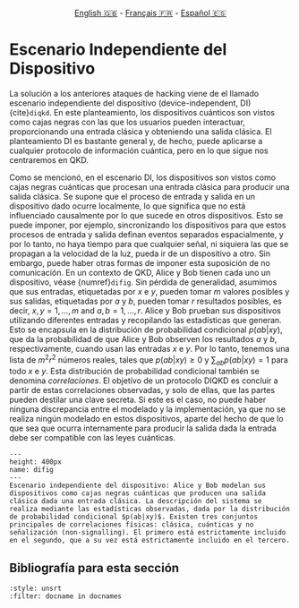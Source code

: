 <p style="text-align: center;">
    <a id="linken" href="../../../../en/content/index.html">English &#x1F1EC;&#x1F1E7;</a> - 
    <a id="linkfr" href="../../../../fr/content/index.html">Français &#x1F1EB;&#x1F1F7;</a> - 
    <a id="linkes" href="../../../../es/content/index.html">Español &#x1F1EA;&#x1F1F8;</a>
</p>
<script>
    currentPage = window.location.href;
    beforeLang = currentPage.slice(0, currentPage.indexOf("content") - 3);
    afterLang = currentPage.slice(currentPage.indexOf("content"));
    document.getElementById("linken").href = beforeLang + "en/" + afterLang;
    document.getElementById("linkfr").href = beforeLang + "fr/" + afterLang;
    document.getElementById("linkes").href = beforeLang + "es/" + afterLang;
</script>


# Escenario Independiente del Dispositivo

La solución a los anteriores ataques de hacking viene de el llamado escenario independiente del dispositivo (device-independent, DI) {cite}`diqkd`. En este planteamiento, los dispositivos cuánticos son vistos como cajas negras con las que los usuarios pueden interactuar, proporcionando una entrada clásica y obteniendo una salida clásica. El planteamiento DI es bastante general y, de hecho, puede aplicarse a cualquier protocolo de información cuántica, pero en lo que sigue nos centraremos en QKD.

Como se mencionó, en el escenario DI, los dispositivos son vistos como cajas negras cuánticas que procesan una entrada clásica para producir una salida clásica. Se supone que el proceso de entrada y salida en un dispositivo dado ocurre localmente, lo que significa que no está influenciado causalmente por lo que sucede en otros dispositivos. Esto se puede imponer, por ejemplo, sincronizando los dispositivos para que estos procesos de entrada y salida definan eventos separados espacialmente, y por lo tanto, no haya tiempo para que cualquier señal, ni siquiera las que se propagan a la velocidad de la luz, pueda ir de un dispositivo a otro. Sin embargo, puede haber otras formas de imponer esta suposición de no comunicación. En un contexto de QKD, Alice y Bob tienen cada uno un dispositivo, véase {numref}`difig`. Sin pérdida de generalidad, asumimos que sus entradas, etiquetadas por $x$ e $y$, pueden tomar $m$ valores posibles y sus salidas, etiquetadas por $a$ y $b$, pueden tomar $r$ resultados posibles, es decir, $x,y=1,\ldots,m$ and $a,b=1,\ldots,r$. Alice y Bob prueban sus dispositivos utilizando diferentes entradas y recopilando las estadísticas que generan. Esto se encapsula en la distribución de probabilidad condicional $p(ab|xy)$, que da la probabilidad de que Alice y Bob observen los resultados $a$ y $b$, respectivamente, cuando usan las entradas $x$ e $y$. Por lo tanto, tenemos una lista de $m^2r^2$ números reales, tales que $p(ab|xy)\geq 0$ y $\sum_{ab}p(ab|xy)=1$ para todo $x$ e $y$. Esta distribución de probabilidad condicional también se denomina *correlaciones*. El objetivo de un protocolo DIQKD es concluir a partir de estas correlaciones observadas, y solo de ellas, que las partes pueden destilar una clave secreta. Si este es el caso, no puede haber ninguna discrepancia entre el modelado y la implementación, ya que no se realiza ningún modelado en estos dispositivos, aparte del hecho de que lo que sea que ocurra internamente para producir la salida dada la entrada debe ser compatible con las leyes cuánticas.

```{figure} ./Correlations.png
---
height: 400px
name: difig
---
Escenario independiente del dispositivo: Alice y Bob modelan sus dispositivos como cajas negras cuánticas que producen una salida clásica dada una entrada clásica. La descripción del sistema se realiza mediante las estadísticas observadas, dada por la distribución de probabilidad condicional $p(ab|xy)$. Existen tres conjuntos principales de correlaciones físicas: clásica, cuánticas y no señalización (non-signalling). El primero está estrictamente incluido en el segundo, que a su vez está estrictamente incluido en el tercero.
```

## Bibliografía para esta sección
```{bibliography}
:style: unsrt
:filter: docname in docnames
```


